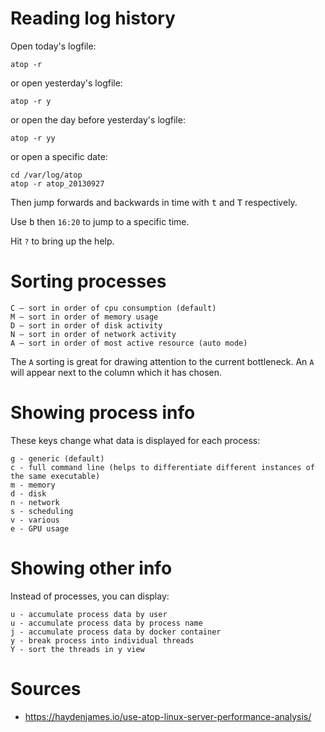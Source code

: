 # Reading log history

Open today's logfile:

    atop -r

or open yesterday's logfile:

    atop -r y

or open the day before yesterday's logfile:

    atop -r yy

or open a specific date:

    cd /var/log/atop
    atop -r atop_20130927

Then jump forwards and backwards in time with <kbd>t</kbd> and <kbd>T</kbd> respectively.

Use <kbd>b</kbd> then `16:20` to jump to a specific time.

Hit `?` to bring up the help.

# Sorting processes

    C – sort in order of cpu consumption (default)
    M – sort in order of memory usage
    D – sort in order of disk activity
    N – sort in order of network activity
    A – sort in order of most active resource (auto mode)

The `A` sorting is great for drawing attention to the current bottleneck.  An `A` will appear next to the column which it has chosen.

# Showing process info

These keys change what data is displayed for each process:

    g - generic (default)
    c - full command line (helps to differentiate different instances of the same executable)
    m - memory
    d - disk
    n - network
    s - scheduling
    v - various
    e - GPU usage

# Showing other info

Instead of processes, you can display:

    u - accumulate process data by user
    u - accumulate process data by process name
    j - accumulate process data by docker container
    y - break process into individual threads
    Y - sort the threads in y view



# Sources

- https://haydenjames.io/use-atop-linux-server-performance-analysis/
